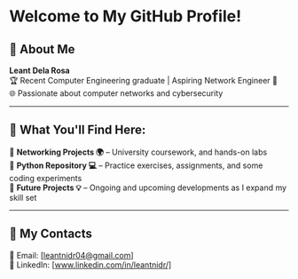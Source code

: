 # Welcome to My GitHub Profile!

## 📍 About Me
**Leant Dela Rosa**  
🏆 Recent Computer Engineering graduate | Aspiring Network Engineer 🎯  
🌐 Passionate about computer networks and cybersecurity   

---

## 📂 What You'll Find Here:
🔹 **Networking Projects 🌍** – University coursework, and hands-on labs  
🔹 **Python Repository 💻** – Practice exercises, assignments, and some coding experiments  
🔹 **Future Projects 💡** – Ongoing and upcoming developments as I expand my skill set  

---

## 🤝 My Contacts
📧 Email: [leantnidr04@gmail.com]  
💼 LinkedIn: [www.linkedin.com/in/leantnidr/]  
